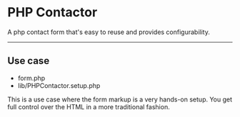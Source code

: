 # PHP Contactor

A php contact form that's easy to reuse and provides configurability.

---

## Use case

- form.php
- lib/PHPContactor.setup.php

This is a use case where the form markup is a very hands-on setup. You get full control over the HTML in a more traditional fashion.